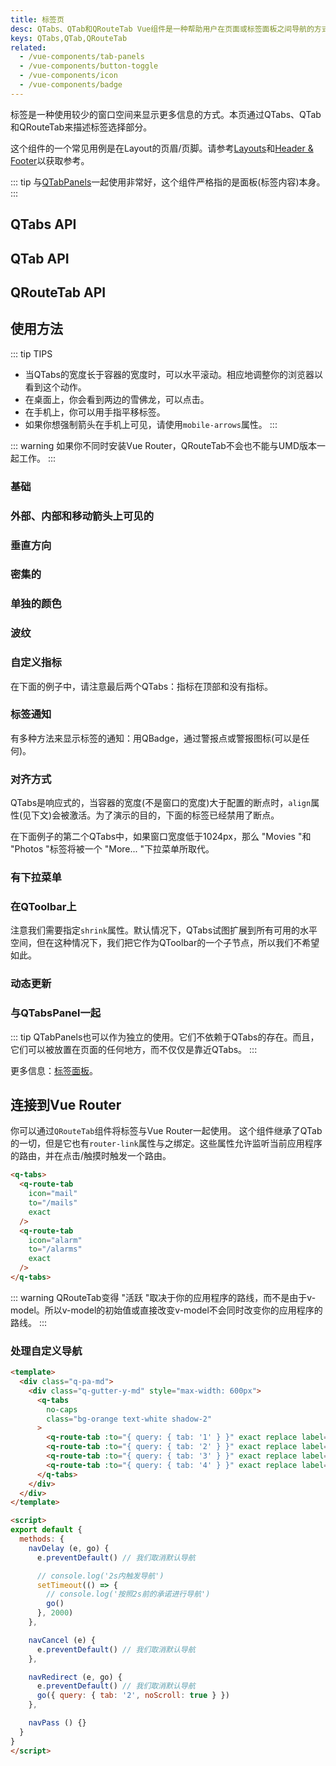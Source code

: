```yaml
---
title: 标签页
desc: QTabs、QTab和QRouteTab Vue组件是一种帮助用户在页面或标签面板之间导航的方式。
keys: QTabs,QTab,QRouteTab
related:
  - /vue-components/tab-panels
  - /vue-components/button-toggle
  - /vue-components/icon
  - /vue-components/badge
---
```

标签是一种使用较少的窗口空间来显示更多信息的方式。本页通过QTabs、QTab和QRouteTab来描述标签选择部分。

这个组件的一个常见用例是在Layout的页眉/页脚。请参考[Layouts](/layout/layout)和[Header & Footer](/layout/header-and-footer#example--playing-with-qtabs)以获取参考。

::: tip
与[QTabPanels](/vue-components/tab-panels)一起使用非常好，这个组件严格指的是面板(标签内容)本身。
:::

## QTabs API

<doc-api file="QTabs" />

## QTab API

<doc-api file="QTab" />

## QRouteTab API

<doc-api file="QRouteTab" />

## 使用方法

::: tip TIPS
* 当QTabs的宽度长于容器的宽度时，可以水平滚动。相应地调整你的浏览器以看到这个动作。
* 在桌面上，你会看到两边的雪佛龙，可以点击。
* 在手机上，你可以用手指平移标签。
* 如果你想强制箭头在手机上可见，请使用`mobile-arrows`属性。
:::

::: warning
如果你不同时安装Vue Router，QRouteTab不会也不能与UMD版本一起工作。
:::

### 基础

<doc-example title="基础" file="QTabs/Basic" />

### 外部、内部和移动箭头上可见的

<doc-example title="移动箭头的外侧、内侧和可见性" file="QTabs/ArrowsModifiers" />

### 垂直方向

<doc-example title="垂直(使用QSplitter的例子)" file="QTabs/Vertical" />

### 密集的

<doc-example title="密集" file="QTabs/Dense" />

### 单独的颜色

<doc-example title="单个颜色" file="QTabs/IndividualColor" />

### 波纹

<doc-example title="无波纹和自定义波纹颜色" file="QTabs/Ripples" />

### 自定义指标

在下面的例子中，请注意最后两个QTabs：指标在顶部和没有指标。

<doc-example title="自定义指标" file="QTabs/CustomIndicator" />

### 标签通知

有多种方法来显示标签的通知：用QBadge，通过警报点或警报图标(可以是任何)。

<doc-example title="标签通知" file="QTabs/Notifying" />

### 对齐方式

QTabs是响应式的，当容器的宽度(不是窗口的宽度)大于配置的断点时，`align`属性(见下文)会被激活。为了演示的目的，下面的标签已经禁用了断点。

<doc-example title="对齐" file="QTabs/Alignment" />

在下面例子的第二个QTabs中，如果窗口宽度低于1024px，那么 "Movies "和 "Photos "标签将被一个 "More... "下拉菜单所取代。

### 有下拉菜单

<doc-example title="有下拉菜单" file="QTabs/Dropdown" />

### 在QToolbar上

注意我们需要指定`shrink`属性。默认情况下，QTabs试图扩展到所有可用的水平空间，但在这种情况下，我们把它作为QToolbar的一个子节点，所以我们不希望如此。

<doc-example title="QToolbar中的标签" file="QTabs/TabsInToolbar" />

### 动态更新

<doc-example title="动态标签" file="QTabs/DynamicTabs" />

### 与QTabsPanel一起

::: tip
QTabPanels也可以作为独立的使用。它们不依赖于QTabs的存在。而且，它们可以被放置在页面的任何地方，而不仅仅是靠近QTabs。
:::

<doc-example title="带有标签面板的标签" file="QTabs/TabsWithTabpanels" />

更多信息：[标签面板](/vue-components/tab-panels)。

## 连接到Vue Router
你可以通过`QRouteTab`组件将标签与Vue Router一起使用。
这个组件继承了QTab的一切，但是它也有`router-link`属性与之绑定。这些属性允许监听当前应用程序的路由，并在点击/触摸时触发一个路由。

```html
<q-tabs>
  <q-route-tab
    icon="mail"
    to="/mails"
    exact
  />
  <q-route-tab
    icon="alarm"
    to="/alarms"
    exact
  />
</q-tabs>
```

::: warning
QRouteTab变得 "活跃 "取决于你的应用程序的路线，而不是由于v-model。所以v-model的初始值或直接改变v-model不会同时改变你的应用程序的路线。
:::

### 处理自定义导航

```html
<template>
  <div class="q-pa-md">
    <div class="q-gutter-y-md" style="max-width: 600px">
      <q-tabs
        no-caps
        class="bg-orange text-white shadow-2"
      >
        <q-route-tab :to="{ query: { tab: '1' } }" exact replace label="Activate in 2s" @click="navDelay" />
        <q-route-tab :to="{ query: { tab: '2' } }" exact replace label="Do nothing" @click="navCancel" />
        <q-route-tab :to="{ query: { tab: '3' } }" exact replace label="Navigate to the second tab" @click="navRedirect" />
        <q-route-tab :to="{ query: { tab: '4' } }" exact replace label="Navigate immediatelly" @click="navPass" />
      </q-tabs>
    </div>
  </div>
</template>

<script>
export default {
  methods: {
    navDelay (e, go) {
      e.preventDefault() // 我们取消默认导航

      // console.log('2s内触发导航')
      setTimeout(() => {
        // console.log('按照2s前的承诺进行导航')
        go()
      }, 2000)
    },

    navCancel (e) {
      e.preventDefault() // 我们取消默认导航
    },

    navRedirect (e, go) {
      e.preventDefault() // 我们取消默认导航
      go({ query: { tab: '2', noScroll: true } })
    },

    navPass () {}
  }
}
</script>
```
